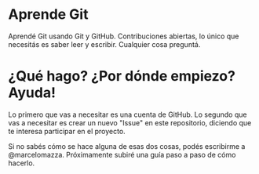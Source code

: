 # Aprende Git
Aprendé Git usando Git y GitHub. Contribuciones abiertas, lo único que necesitás es saber leer y escribir. Cualquier cosa preguntá.

# ¿Qué hago? ¿Por dónde empiezo? Ayuda!
Lo primero que vas a necesitar es una cuenta de GitHub.
Lo segundo que vas a necesitar es crear un nuevo "Issue" en este repositorio, diciendo que te interesa participar en el proyecto.

Si no sabés cómo se hace alguna de esas dos cosas, podés escribirme a @marcelomazza. Próximamente subiré una guía paso a paso de cómo hacerlo.

